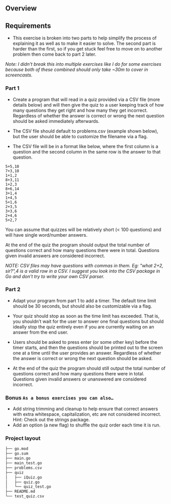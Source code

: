## Overview

## Requirements
- This exercise is broken into two parts to help simplify the process of explaining it as well as to make it easier to solve. The second part is harder than the first, so if you get stuck feel free to move on to another problem then come back to part 2 later.

*Note: I didn’t break this into multiple exercises like I do for some exercises because both of these combined should only take ~30m to cover in screencasts.*

### Part 1
- Create a program that will read in a quiz provided via a CSV file (more details below) and will then give the quiz to a user keeping track of how many questions they get right and how many they get incorrect. Regardless of whether the answer is correct or wrong the next question should be asked immediately afterwards.

- The CSV file should default to problems.csv (example shown below), but the user should be able to customize the filename via a flag.

- The CSV file will be in a format like below, where the first column is a question and the second column in the same row is the answer to that question.
  
```text
5+5,10
7+3,10
1+1,2
8+3,11
1+2,3
8+6,14
3+1,4
1+4,5
5+1,6
2+3,5
3+3,6
2+4,6
5+2,7

```
You can assume that quizzes will be relatively short (< 100 questions) and will have single word/number answers.

At the end of the quiz the program should output the total number of questions correct and how many questions there were in total. Questions given invalid answers are considered incorrect.

*NOTE: CSV files may have questions with commas in them. Eg: "what 2+2, sir?",4 is a valid row in a CSV. I suggest you look into the CSV package in Go and don’t try to write your own CSV parser.*
### Part 2
- Adapt your program from part 1 to add a timer. The default time limit should be 30 seconds, but should also be customizable via a flag.

- Your quiz should stop as soon as the time limit has exceeded. That is, you shouldn’t wait for the user to answer one final questions but should ideally stop the quiz entirely even if you are currently waiting on an answer from the end user.

- Users should be asked to press enter (or some other key) before the timer starts, and then the questions should be printed out to the screen one at a time until the user provides an answer. Regardless of whether the answer is correct or wrong the next question should be asked.

- At the end of the quiz the program should still output the total number of questions correct and how many questions there were in total. Questions given invalid answers or unanswered are considered incorrect.

### Bonus `As a bonus exercises you can also…`

- Add string trimming and cleanup to help ensure that correct answers with extra whitespace, capitalization, etc are not considered incorrect. Hint: Check out the strings package.
- Add an option (a new flag) to shuffle the quiz order each time it is run.


### Project layout
```bash
├── go.mod
├── go.sum
├── main.go
├── main_test.go
├── problems.csv
├── quiz
│   ├── iQuiz.go
│   ├── quiz.go
│   └── quiz_test.go
├── README.md
└── test_quiz.csv

```